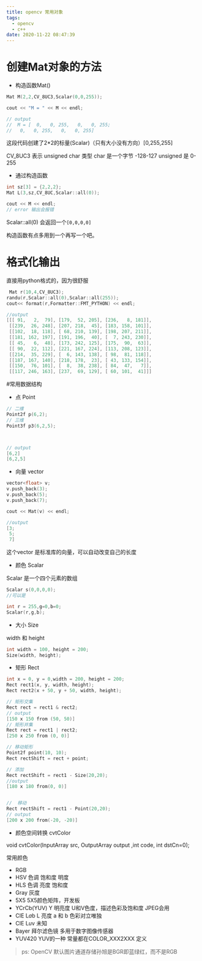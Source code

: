 ```yaml
---
title: opencv 常用对象
tags:
  - opencv
  - c++
date: 2020-11-22 08:47:39
---
```


# 创建Mat对象的方法

- 构造函数Mat()
```c++
Mat M(2,2,CV_8UC3,Scalar(0,0,255));

cout << "M = " << M << endl;

// output
//  M = [  0,   0, 255,   0,   0, 255;
//   0,   0, 255,   0,   0, 255]

```

这段代码创建了2*2的标量(Scalar)（只有大小没有方向）[0,255,255]

CV_8UC3 表示 unsigned char 类型
char 是一个字节 -128-127
unsigned 是 0-255

- 通过构造函数

```c++
int sz[3] = {2,2,2};
Mat L(3,sz,CV_8UC,Scalar::all(0));

cout << M << endl;
// error 输出会报错
```

Scalar::all(0) 会返回一个```[0,0,0,0]```


构造函数有点多用到一个再写一个吧。

# 格式化输出

直接用python格式的，因为很舒服

```c++
 Mat r(10,4,CV_8UC3);
randu(r,Scalar::all(0),Scalar::all(255));
cout<< format(r,Formatter::FMT_PYTHON) << endl;

//output 
[[[ 91,   2,  79], [179,  52, 205], [236,   8, 181]],
 [[239,  26, 248], [207, 218,  45], [183, 158, 101]],
 [[102,  18, 118], [ 68, 210, 139], [198, 207, 211]],
 [[181, 162, 197], [191, 196,  40], [  7, 243, 230]],
 [[ 45,   6,  48], [173, 242, 125], [175,  90,  63]],
 [[ 90,  22, 112], [221, 167, 224], [113, 208, 123]],
 [[214,  35, 229], [  6, 143, 138], [ 98,  81, 118]],
 [[187, 167, 140], [218, 178,  23], [ 43, 133, 154]],
 [[150,  76, 101], [  8,  38, 238], [ 84,  47,   7]],
 [[117, 246, 163], [237,  69, 129], [ 60, 101,  41]]]
```

#常用数据结构

- 点 Point

```c++
// 二维
Point2f p(6,2);
// 三维
Point3f p3(6,2,5);



// output 
[6,2]
[6,2,5]
```
- 向量 vector

```c++
vector<float> v;
v.push_back(3);
v.push_back(5);
v.push_back(7);

cout << Mat(v) << endl;

//output
[3;
 5;
 7]
```
这个vector 是标准库的向量，可以自动改变自己的长度


- 颜色 Scalar 

Scalar 是一个四个元素的数组

```c++
Scalar s(0,0,0,0);
//可以是

int r = 255,g=0,b=0;
Scalar(r,g,b);
```

- 大小 Size

width 和 height
```c++
int width = 100, height = 200;
Size(width, height);
```

- 矩形 Rect
```c++
int x = 0, y = 0,width = 200, height = 200;
Rect rect1(x, y, width, height);
Rect rect2(x + 50, y + 50, width, height);

// 矩形交集
Rect rect = rect1 & rect2;
// output
[150 x 150 from (50, 50)]
// 矩形并集
Rect rect = rect1 | rect2;
[250 x 250 from (0, 0)]

// 移动矩形
Point2f point(10, 10);
Rect rectShift = rect + point;

// 添加
Rect rectShift = rect1 - Size(20,20);
//output
[180 x 180 from(0, 0)]


//  移动
Rect rectShift = rect1 - Point(20,20);
// output
[200 x 200 from(-20, -20)]
```

- 颜色空间转换 cvtColor

void cvtColor(InputArray src, OutputArray output ,int code, int dstCn=0);

常用颜色
- RGB 
- HSV 色调 饱和度 明度 
- HLS 色调 亮度 饱和度 
- Gray 灰度
- 5X5 5X5颜色矩阵，开发板
- YCrCb(YUV)  Y 明亮度 U和V色度，描述色彩及饱和度 JPEG会用
- CIE L*a*b  L 亮度 a 和 b 色彩对立唯独
- CIE L*u*v  未知
- Bayer 拜尔滤色镜 多用于数字图像传感器
- YUV420 YUV的一种
常量都在COLOR_XXX2XXX 定义

> ps: OpenCV 默认图片通道存储孙旭是BGR即蓝绿红，而不是RGB

